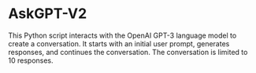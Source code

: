 # AskGPT-V2
This Python script interacts with the OpenAI GPT-3 language model to create a conversation. It starts with an initial user prompt, generates responses, and continues the conversation. The conversation is limited to 10 responses.
